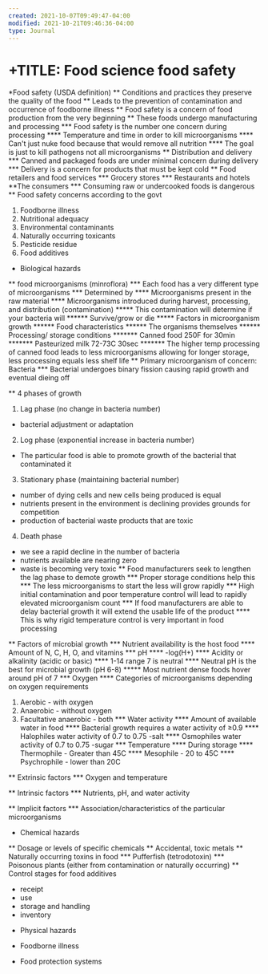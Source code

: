 ```yaml
---
created: 2021-10-07T09:49:47-04:00
modified: 2021-10-21T09:46:36-04:00
type: Journal
---
```


# +TITLE: Food science food safety

*Food safety (USDA definition)
** Conditions and practices they preserve the quality of the food
** Leads to the prevention of contamination and occurrence of foodborne illness
** Food safety is a concern of food production from the very beginning
** These foods undergo manufacturing and processing
*** Food safety is the number one concern during processing
**** Temperature and time in order to kill microorganisms
**** Can't just nuke food because that would remove all nutrition
**** The goal is just to kill pathogens not all microorganisms
** Distribution and delivery
*** Canned and packaged foods are under minimal concern during delivery
*** Delivery is a concern for products that must be kept cold
** Food retailers and food services
*** Grocery stores
*** Restaurants and hotels
**The consumers 
*** Consuming raw or undercooked foods is dangerous
** Food safety concerns according to the govt
1. Foodborne illness
2. Nutritional adequacy
3. Environmental contaminants
4. Naturally occurring toxicants
5. Pesticide residue
6. Food additives


* Biological hazards

** food microorganisms (minroflora)
*** Each food has a very different type of microorganisms
*** Determined by
**** Microorganisms present in the raw material
**** Microorganisms introduced during harvest, processing, and distribution (contamination)
***** This contamination will determine if your bacteria will 
****** Survive/grow or die
***** Factors in microorganism growth
****** Food characteristics
****** The organisms themselves
****** Processing/ storage conditions
******* Canned food 250F for 30min
******* Pasteurized milk 72-73C 30sec
******* The higher temp processing of canned food leads to less microorganisms allowing for longer storage, less processing equals less shelf life
** Primary microorganism of concern: Bacteria
*** Bacterial undergoes binary fission causing rapid growth and eventual dieing off

** 4 phases of growth
1. Lag phase (no change in bacteria number)
- bacterial adjustment or adaptation
2. Log phase (exponential increase in bacteria number)
- The particular food is able to promote growth of the bacterial that contaminated it
3. Stationary phase (maintaining bacterial number)
- number of dying cells and new cells being produced is equal
- nutrients present in the environment is declining provides grounds for competition
- production of bacterial waste products that are toxic
4. Death phase
- we see a rapid decline in the number of bacteria
- nutrients available are nearing zero
- waste is becoming very toxic
** Food manufacturers seek to lengthen the lag phase to demote growth
*** Proper storage conditions help this
*** The less microorganisms to start the less will grow rapidly
*** High initial contamination and poor temperature control will lead to rapidly elevated microorganism count
*** If food manufacturers are able to delay bacterial growth it will extend the usable life of the product
**** This is why rigid temperature control is very important in food processing
 
** Factors of microbial growth
*** Nutrient availability is the host food
**** Amount of N, C, H, O, and vitamins
*** pH
**** -log(H+)
**** Acidity or alkalinity (acidic or basic)
**** 1-14 range 7 is neutral
**** Neutral pH is the best for microbial growth (pH 6-8)
***** Most nutrient dense foods hover around pH of 7
*** Oxygen
**** Categories of microorganisms depending on oxygen requirements
1. Aerobic - with oxygen
2. Anaerobic - without oxygen
3. Facultative anaerobic - both
*** Water activity
**** Amount of available water in food
**** Bacterial growth requires a water activity of ≥0.9
**** Halophiles water activity of 0.7 to 0.75 -salt
**** Osmophiles water activity of 0.7 to 0.75 -sugar
*** Temperature
**** During storage
**** Thermophile - Greater than 45C
**** Mesophile - 20 to 45C
**** Psychrophile - lower than 20C

** Extrinsic factors
*** Oxygen and temperature

** Intrinsic factors
*** Nutrients, pH, and water activity

** Implicit factors
*** Association/characteristics of the particular microorganisms

* Chemical hazards

** Dosage or levels of specific chemicals
** Accidental, toxic metals
** Naturally occurring toxins in food
*** Pufferfish (tetrodotoxin)
*** Poisonous plants (either from contamination or naturally occurring)
** Control stages for food additives
- receipt
- use
- storage and handling
- inventory



* Physical hazards

* Foodborne illness

* Food protection systems
